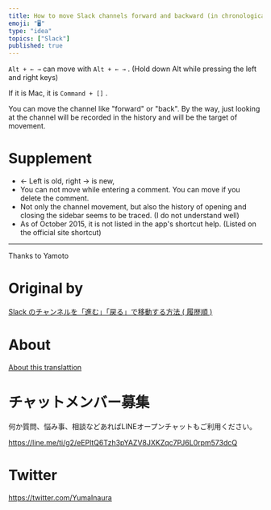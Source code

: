```yaml
---
title: How to move Slack channels forward and backward (in chronological orde
emoji: "🖥"
type: "idea"
topics: ["Slack"]
published: true
---
```


`Alt + ← →` can move with `Alt + ← →` . (Hold down Alt while pressing the left and right keys)

If it is Mac, it is `Command + []` .

You can move the channel like "forward" or "back". By the way, just looking at the channel will be recorded in the history and will be the target of movement.

# Supplement 

- ← Left is old, right → is new, 
- You can not move while entering a comment. You can move if you delete the comment. 
- Not only the channel movement, but also the history of opening and closing the sidebar seems to be traced. (I do not understand well) 
- As of October 2015, it is not listed in the app's shortcut help. (Listed on the official site shortcut) 

* * *

Thanks to Yamoto



# Original by
[Slack のチャンネルを「進む」「戻る」で移動する方法  ( 履歴順 )](https://qiita.com/Yinaura/items/56e803bcd305eaf9baf1)

# About

[About this translattion](https://qiita.com/YumaInaura/items/7f6fd1e9310a6816469a)








<!-- Update From Qiita API -->

# チャットメンバー募集


何か質問、悩み事、相談などあればLINEオープンチャットもご利用ください。

https://line.me/ti/g2/eEPltQ6Tzh3pYAZV8JXKZqc7PJ6L0rpm573dcQ





# Twitter


https://twitter.com/YumaInaura


<!-- Update From Qiita API -->



